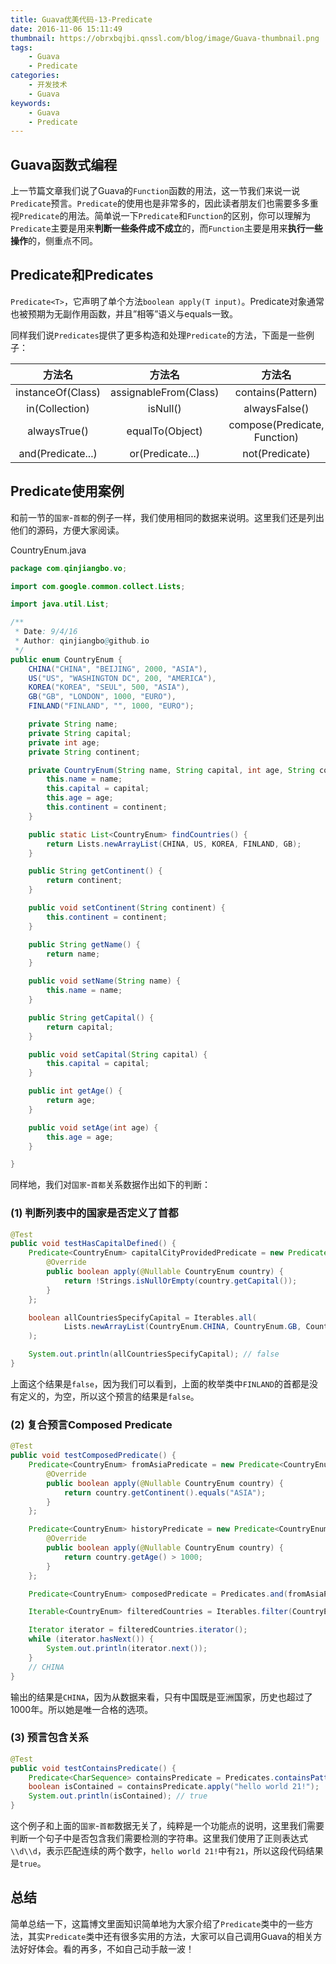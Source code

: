 ```yaml
---
title: Guava优美代码-13-Predicate
date: 2016-11-06 15:11:49
thumbnail: https://obrxbqjbi.qnssl.com/blog/image/Guava-thumbnail.png
tags:
	- Guava
	- Predicate
categories:
	- 开发技术
	- Guava
keywords:
	- Guava
	- Predicate
---
```

## Guava函数式编程
上一节篇文章我们说了Guava的`Function`函数的用法，这一节我们来说一说`Predicate`预言。`Predicate`的使用也是非常多的，因此读者朋友们也需要多多重视`Predicate`的用法。简单说一下`Predicate`和`Function`的区别，你可以理解为`Predicate`主要是用来**判断一些条件成不成立**的，而`Function`主要是用来**执行一些操作**的，侧重点不同。

## Predicate和Predicates
`Predicate<T>`，它声明了单个方法`boolean apply(T input)`。Predicate对象通常也被预期为无副作用函数，并且”相等”语义与equals一致。

同样我们说`Predicates`提供了更多构造和处理`Predicate`的方法，下面是一些例子：

|方法名|方法名|方法名|
|:--------:|:--------:|:------:|
|instanceOf(Class)	|assignableFrom(Class)|	contains(Pattern)|
|in(Collection)	|isNull()	|alwaysFalse()|
|alwaysTrue()	|equalTo(Object)|	compose(Predicate, Function)|
|and(Predicate...)	|or(Predicate...)|	not(Predicate)|

## Predicate使用案例
和前一节的`国家`-`首都`的例子一样，我们使用相同的数据来说明。这里我们还是列出他们的源码，方便大家阅读。

CountryEnum.java

``` java
package com.qinjiangbo.vo;

import com.google.common.collect.Lists;

import java.util.List;

/**
 * Date: 9/4/16
 * Author: qinjiangbo@github.io
 */
public enum CountryEnum {
    CHINA("CHINA", "BEIJING", 2000, "ASIA"),
    US("US", "WASHINGTON DC", 200, "AMERICA"),
    KOREA("KOREA", "SEUL", 500, "ASIA"),
    GB("GB", "LONDON", 1000, "EURO"),
    FINLAND("FINLAND", "", 1000, "EURO");

    private String name;
    private String capital;
    private int age;
    private String continent;

    private CountryEnum(String name, String capital, int age, String continent) {
        this.name = name;
        this.capital = capital;
        this.age = age;
        this.continent = continent;
    }

    public static List<CountryEnum> findCountries() {
        return Lists.newArrayList(CHINA, US, KOREA, FINLAND, GB);
    }

    public String getContinent() {
        return continent;
    }

    public void setContinent(String continent) {
        this.continent = continent;
    }

    public String getName() {
        return name;
    }

    public void setName(String name) {
        this.name = name;
    }

    public String getCapital() {
        return capital;
    }

    public void setCapital(String capital) {
        this.capital = capital;
    }

    public int getAge() {
        return age;
    }

    public void setAge(int age) {
        this.age = age;
    }

}

```

同样地，我们对`国家`-`首都`关系数据作出如下的判断：

### (1) 判断列表中的国家是否定义了首都

``` java
@Test
public void testHasCapitalDefined() {
    Predicate<CountryEnum> capitalCityProvidedPredicate = new Predicate<CountryEnum>() {
        @Override
        public boolean apply(@Nullable CountryEnum country) {
            return !Strings.isNullOrEmpty(country.getCapital());
        }
    };

    boolean allCountriesSpecifyCapital = Iterables.all(
            Lists.newArrayList(CountryEnum.CHINA, CountryEnum.GB, CountryEnum.FINLAND), capitalCityProvidedPredicate
    );

    System.out.println(allCountriesSpecifyCapital); // false
}
```
上面这个结果是`false`，因为我们可以看到，上面的枚举类中`FINLAND`的首都是没有定义的，为空，所以这个预言的结果是`false`。

### (2) 复合预言Composed Predicate

``` java
@Test
public void testComposedPredicate() {
    Predicate<CountryEnum> fromAsiaPredicate = new Predicate<CountryEnum>() {
        @Override
        public boolean apply(@Nullable CountryEnum country) {
            return country.getContinent().equals("ASIA");
        }
    };

    Predicate<CountryEnum> historyPredicate = new Predicate<CountryEnum>() {
        @Override
        public boolean apply(@Nullable CountryEnum country) {
            return country.getAge() > 1000;
        }
    };

    Predicate<CountryEnum> composedPredicate = Predicates.and(fromAsiaPredicate, historyPredicate);

    Iterable<CountryEnum> filteredCountries = Iterables.filter(CountryEnum.findCountries(), composedPredicate);

    Iterator iterator = filteredCountries.iterator();
    while (iterator.hasNext()) {
        System.out.println(iterator.next());
    }
    // CHINA
}
```
输出的结果是`CHINA`，因为从数据来看，只有中国既是亚洲国家，历史也超过了1000年。所以她是唯一合格的选项。

### (3) 预言包含关系

``` java
@Test
public void testContainsPredicate() {
    Predicate<CharSequence> containsPredicate = Predicates.containsPattern("\\d\\d");
    boolean isContained = containsPredicate.apply("hello world 21!");
    System.out.println(isContained); // true
}
```
这个例子和上面的`国家`-`首都`数据无关了，纯粹是一个功能点的说明，这里我们需要判断一个句子中是否包含我们需要检测的字符串。这里我们使用了正则表达式`\\d\\d`，表示匹配连续的两个数字，`hello world 21!`中有`21`，所以这段代码结果是`true`。

## 总结
简单总结一下，这篇博文里面知识简单地为大家介绍了`Predicate`类中的一些方法，其实`Predicate`类中还有很多实用的方法，大家可以自己调用Guava的相关方法好好体会。看的再多，不如自己动手敲一波！
